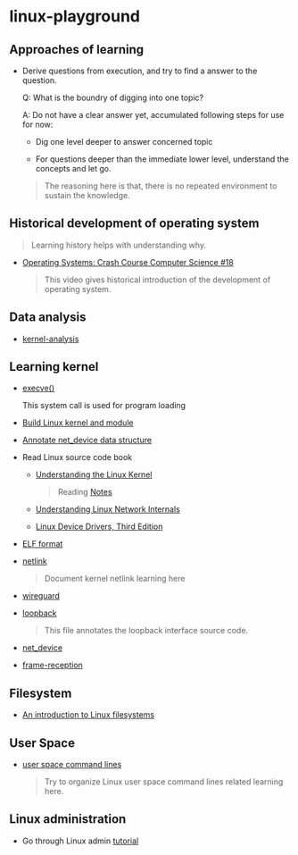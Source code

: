# linux-playground

## Approaches of learning 

- Derive questions from execution, and try to find a answer to the question.

  Q: What is the boundry of digging into one topic?

  A: Do not have a clear answer yet, accumulated following steps for use for now:

    - Dig one level deeper to answer concerned topic

    - For questions deeper than the immediate lower level, understand the concepts and let go. 

    > The reasoning here is that, there is no repeated environment to sustain the knowledge.

## Historical development of operating system

> Learning history helps with understanding why.

- [Operating Systems: Crash Course Computer Science #18](https://www.youtube.com/watch?v=26QPDBe-NB8)

    > This video gives historical introduction of the development of operating system.

## Data analysis

- [kernel-analysis](./kernel-analysis/Readme.md)

## Learning kernel

- [execve()](./systemcalls/execve/main.c)

  This system call is used for program loading

- [Build Linux kernel and module](./build-linux-kernel-and-module/Readme.md)

- [Annotate net_device data structure](./annotate-net-device-data-structure.md)

- Read Linux source code book

    - [Understanding the Linux Kernel](https://doc.lagout.org/operating%20system%20/linux/Understanding%20Linux%20Kernel.pdf)

      > Reading [Notes](./Understanding_Linux_Kernel/Readme.md)

    - [Understanding Linux Network Internals](https://book.douban.com/subject/1475839/)

    - [Linux Device Drivers, Third Edition](./Linux-Device-Drivers-Third-Edition.pdf)

- [ELF format](./ELF_format/Readme.md)

- [netlink](./netlink/Readme.md)

    > Document kernel netlink learning here

- [wireguard](./wireguard/Readme.md)

- [loopback](./loopback/Readme.md)

    > This file annotates the loopback interface source code.

- [net_device](net_device/Readme.md)

- [frame-reception](frame-reception/Readme.md)

## Filesystem

- [An introduction to Linux filesystems](https://opensource.com/life/16/10/introduction-linux-filesystems)


## User Space

- [user space command lines](./userspace-command-lines/Readme.md)

  > Try to organize Linux user space command lines related learning here.

## Linux administration

- Go through Linux admin [tutorial](https://www.tutorialspoint.com/linux_admin/index.htm)
